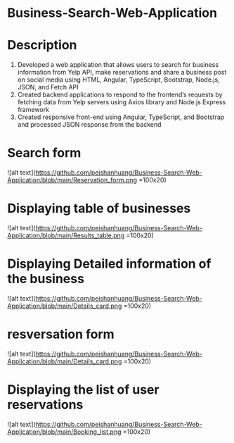 # Business-Search-Web-Application

# Description
1. Developed a web application that allows users to search for business information from Yelp API, make reservations and
share a business post on social media using HTML, Angular, TypeScript, Bootstrap, Node.js, JSON, and Fetch API
2. Created backend applications to respond to the frontend’s requests by fetching data from Yelp servers using Axios
library and Node.js Express framework
3. Created responsive front-end using Angular, TypeScript, and Bootstrap and processed JSON response from the backend

# Search form
![alt text](https://github.com/peishanhuang/Business-Search-Web-Application/blob/main/Reservation_form.png =100x20)

# Displaying table of businesses
![alt text](https://github.com/peishanhuang/Business-Search-Web-Application/blob/main/Results_table.png =100x20)

# Displaying Detailed information of the business
![alt text](https://github.com/peishanhuang/Business-Search-Web-Application/blob/main/Details_card.png =100x20)

# resversation form
![alt text](https://github.com/peishanhuang/Business-Search-Web-Application/blob/main/Details_card.png =100x20)

# Displaying the list of user reservations
![alt text](https://github.com/peishanhuang/Business-Search-Web-Application/blob/main/Booking_list.png =100x20)
